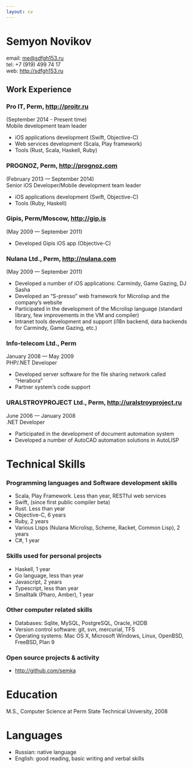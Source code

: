 ```yaml
---
layout: cv
---
```


Semyon Novikov
===========

email: me@sdfgh153.ru     
tel: +7 (919) 499 74 17       
web: http://sdfgh153.ru

## Work Experience

### Pro IT, Perm, http://proitr.ru
(September 2014 - Present time)    
Mobile development team leader

- iOS applications development (Swift, Objective-C)
- Web services development (Scala, Play framework)
- Tools (Rust, Scala, Haskell, Ruby)

### PROGNOZ, Perm, http://prognoz.com
(February 2013 — September 2014)    
Senior iOS Developer/Mobile development team leader

- iOS applications development (Swift, Objective-C)
- Tools (Ruby, Haskell)

### Gipis, Perm/Moscow, http://gip.is
(May 2009 — September 2011)

- Developed Gipis iOS app (Objective-C)

### Nulana Ltd., Perm, http://nulana.com
(May 2009 — September 2011)

- Developed a number of iOS applications: Carmindy, Game Gazing, DJ Sasha
- Developed an “S-presso” web framework for Microlisp and the company’s website
- Participated in the development of the Microlisp language (standard library, few improvements in the VM and compiler)
- Intranet tools development and support (i18n backend, data backends for Carmindy, Game Gazing, etc.)

### Info-telecom Ltd., Perm
January 2008 — May 2009    
PHP/.NET Developer

- Developed server software for the file sharing network called “Herabora”
- Partner system’s code support

### URALSTROYPROJECT Ltd., Perm, http://uralstroyproject.ru
June 2006 — January 2008    
.NET Developer

- Participated in the development of document automation system
- Developed a number of AutoCAD automation solutions in AutoLISP

# Technical Skills

### Programming languages and Software development skills

- Scala, Play Framework. Less than year, RESTful web services
- Swift, (since first public compiler beta)
- Rust. Less than year
- Objective-C, 6 years
- Ruby, 2 years
- Various Lisps (Nulana Microlisp, Scheme, Racket, Common Lisp), 2 years
- C#, 1 year

### Skills used for personal projects

- Haskell, 1 year
- Go language, less than year
- Javascript, 2 years
- Typescript, less than year
- Smalltalk (Pharo, Amber), 1 year

### Other computer related skills

- Databases: Sqlite, MySQL, PostgreSQL, Oracle, H2DB
- Version control software: git, svn, mercurial, TFS
- Operating systems: Mac OS X, Microsoft Windows, Linux, OpenBSD, FreeBSD, Plan 9

### Open source projects & activity

- http://github.com/semka

# Education
M.S., Computer Science at Perm State Technical University, 2008

# Languages

- Russian: native language
- English: good reading, basic writing and verbal skills
